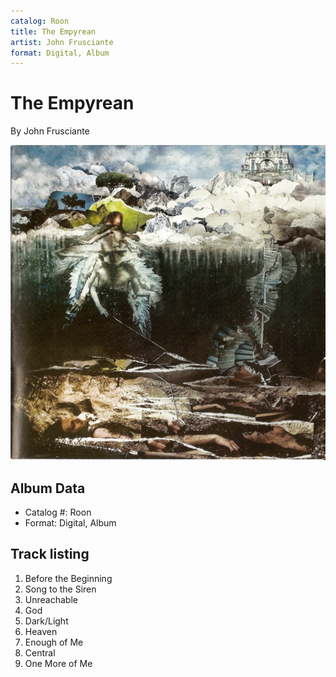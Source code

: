 ```yaml
---
catalog: Roon
title: The Empyrean
artist: John Frusciante
format: Digital, Album
---
```


# The Empyrean

By John Frusciante

![](../../assets/albumcovers/John_Frusciante-The_Empyrean.png)

## Album Data

- Catalog #: Roon
- Format: Digital, Album


## Track listing


1. Before the Beginning
2. Song to the Siren
3. Unreachable
4. God
5. Dark/Light
6. Heaven
7. Enough of Me
8. Central
9. One More of Me

